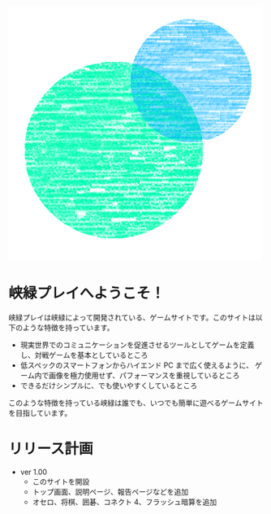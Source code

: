 ![aa](public\icon.png)

# 峡緑プレイへようこそ！

峡緑プレイは峡緑によって開発されている、ゲームサイトです。このサイトは以下のような特徴を持っています。

- 現実世界でのコミュニケーションを促進させるツールとしてゲームを定義し、対戦ゲームを基本としているところ
- 低スペックのスマートフォンからハイエンド PC まで広く使えるように、 ゲーム内で画像を極力使用せず、パフォーマンスを重視しているところ
- できるだけシンプルに、でも使いやすくしているところ

このような特徴を持っている峡緑は誰でも、いつでも簡単に遊べるゲームサイトを目指しています。

# リリース計画

- ver 1.00
  - このサイトを開設
  - トップ画面、説明ページ、報告ページなどを追加
  - オセロ、将棋、囲碁、コネクト 4、フラッシュ暗算を追加
